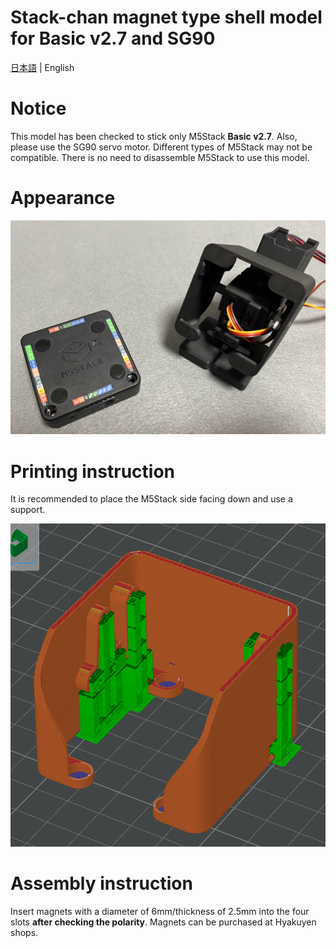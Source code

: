 # Stack-chan magnet type shell model for Basic v2.7 and SG90
[日本語](./README_for_shell_SG90_magnet_basic_v2.7.md) | English

# Notice
This model has been checked to stick only  M5Stack **Basic v2.7**. Also, please use the SG90 servo motor.
Different types of M5Stack may not be compatible. There is no need to disassemble M5Stack to use this model.

# Appearance
![shell_SG90_magnet_latch](./docs/images/overview.jpg)


# Printing instruction
It is recommended to place the M5Stack side facing down and use a support.

![sliced](docs/images/sliced.png)
# Assembly instruction
Insert magnets with a diameter of 6mm/thickness of 2.5mm into the four slots **after checking the polarity**. Magnets can be purchased at Hyakuyen shops.
